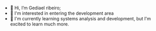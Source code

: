- 👋 Hi, I’m Gediael ribeiro;
- 👀 I'm interested in entering the development area
- 🌱 I'm currently learning systems analysis and development, but I'm excited to learn much more.

<!---
Gediaelribeiro/Gediaelribeiro is a ✨ special ✨ repository because its `README.md` (this file) appears on your GitHub profile.
You can click the Preview link to take a look at your changes.
--->
